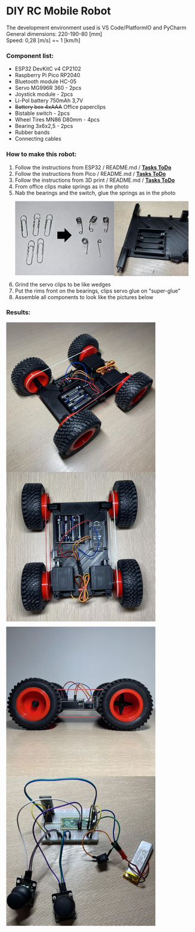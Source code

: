 # DIY RC Mobile Robot
 The development environment used is VS Code/PlatformIO and PyCharm <br>
 General dimensions: 220-190-80 [mm] <br>
 Speed: 0,28 [m/s] =~ 1 [km/h]
 
### Component list:
- ESP32 DevKitC v4 CP2102 
- Raspberry Pi Pico RP2040
- Bluetooth module HC-05
- Servo MG996R 360 - 2pcs
- Joystick module - 2pcs
- Li-Pol battery 750mAh 3,7V
- ~~Battery box 4xAAA~~ Office paperclips
- Bistable switch - 2pcs
- Wheel Tires MN86 D80mm - 4pcs
- Bearing 3x6x2,5 - 2pcs
- Rubber bands
- Connecting cables

### How to make this robot:
1. Follow the instructions from ESP32 / README.md / [**Tasks ToDo**](https://github.com/PMajerczyk/DIY-RC-MobileRobot/blob/main/ESP32/README.md#tasks-todo)
2. Follow the instructions from Pico / README.md / [**Tasks ToDo**](https://github.com/PMajerczyk/DIY-RC-MobileRobot/blob/main/Pico/README.md#tasks-todo)
3. Follow the instructions from 3D print / README.md / [**Tasks ToDo**](https://github.com/PMajerczyk/DIY-RC-MobileRobot/blob/main/3D%20print/README.md#tasks-todo)
4. From office clips make springs as in the photo
5. Nab the bearings and the switch, glue the springs as in the photo<p><img src="https://github.com/PMajerczyk/DIY-RC-MobileRobot/blob/main/3D%20print/img/Batterybox.jpg" alt="jpg" width="200" align="center">
    <img src="https://github.com/PMajerczyk/DIY-RC-MobileRobot/blob/main/3D%20print/img/Paperclip.jpg" alt="jpg" width="265" align="left"></p>
6. Grind the servo clips to be like wedges
7. Put the rims front on the bearings, clips servo glue on "super-glue"
8. Assemble all components to look like the pictures below

### Results:
<p>
    <img src="https://github.com/PMajerczyk/DIY-RC-MobileRobot/blob/main/3D%20print/img/MobileRobot.jpg" alt="jpg" width="400" align="center">
    <img src="https://github.com/PMajerczyk/DIY-RC-MobileRobot/blob/main/3D%20print/img/MobileRobot_top.jpg" alt="jpg" width="400" align="center">
</p>
<p>
    <img src="https://github.com/PMajerczyk/DIY-RC-MobileRobot/blob/main/3D%20print/img/MobileRobot_side.jpg" alt="jpg" width="400" align="center">
    <img src="https://github.com/PMajerczyk/DIY-RC-MobileRobot/blob/main/Pico/Pico_connection.jpg" alt="jpg" width="400" align="center">
</p>

